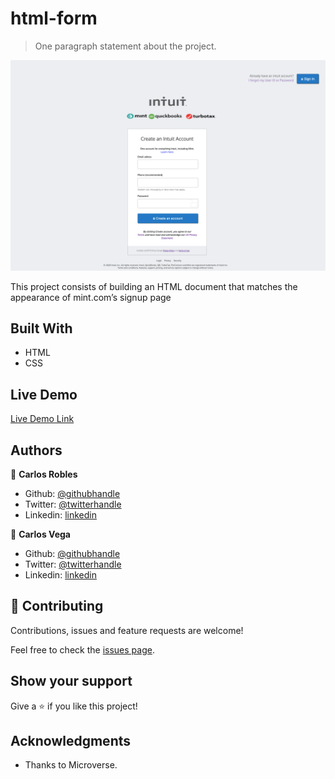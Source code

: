 # html-form

> One paragraph statement about the project.

![screenshot](./html-form-scrn-shoot.png)

This project consists of building an HTML document that matches the appearance of mint.com’s signup page

## Built With

- HTML
- CSS

## Live Demo

[Live Demo Link](https://carlos-ssh.github.io/html-form/)


## Authors

👤 **Carlos Robles**

- Github: [@githubhandle](https://github.com/carlos-ssh) 
- Twitter: [@twitterhandle](https://twitter.com/AomRobles) 
- Linkedin: [linkedin](https://linkedin.com/carlosfloresrobles)

👤 **Carlos Vega**

- Github: [@githubhandle](https://github.com/wrakc)
- Twitter: [@twitterhandle](https://twitter.com/carlosveig)
- Linkedin: [linkedin](https://linkedin.com/chveiga)

## 🤝 Contributing

Contributions, issues and feature requests are welcome!

Feel free to check the [issues page](issues/).

## Show your support

Give a ⭐️ if you like this project!

## Acknowledgments

- Thanks to Microverse. 


